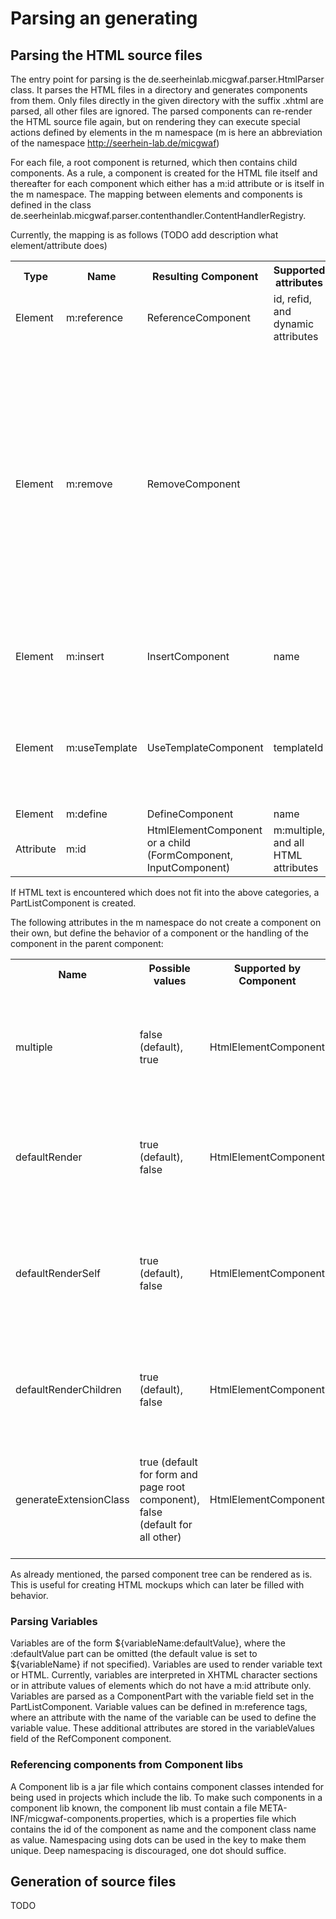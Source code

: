 Parsing an generating
=====================

Parsing the HTML source files
-----------------------------

The entry point for parsing is the de.seerheinlab.micgwaf.parser.HtmlParser class.
It parses the HTML files in a directory and generates components from them.
Only files directly in the given directory with the suffix .xhtml are parsed, all other files are ignored.
The parsed components can re-render the HTML source file again,
but on rendering they can execute special actions defined by elements in the m namespace
(m is here an abbreviation of the namespace http://seerhein-lab.de/micgwaf)

For each file, a root component is returned, which then contains child components.
As a rule, a component is created for the HTML file itself and thereafter for each component which either has
a m:id attribute or is itself in the m namespace.
The mapping between elements and components is defined in the class
de.seerheinlab.micgwaf.parser.contenthandler.ContentHandlerRegistry.

Currently, the mapping is as follows (TODO add description what element/attribute does)

<table>
  <tr>
    <th>Type</th>
    <th>Name</th>
    <th>Resulting Component</th>
    <th>Supported attributes</th>
    <th>Description</th>
  </tr>
  <tr>
    <td>Element</td>
    <td>m:reference</td>
    <td>ReferenceComponent</td>
    <td>id, refid, and dynamic attributes</td>
    <td></td>
  </tr>
  <tr>
    <td>Element</td>
    <td>m:remove</td>
    <td>RemoveComponent</td>
    <td></td>
    <td>
      The html inside a m:remove is removed when parsing. 
      This can be useful when adding source comments which should not be present in the output HTML,
      or when viewing the HTML directly into a browser 
      (which is not recommended, better use micgwaf's live parse mode).
    </td>
  </tr>
  <tr>
    <td>Element</td>
    <td>m:insert</td>
    <td>InsertComponent</td>
    <td>name</td>
    <td>
      A placeholder where content can be inserted in a template.
    </td>
  </tr>
  <tr>
    <td>Element</td>
    <td>m:useTemplate</td>
    <td>UseTemplateComponent</td>
    <td>templateId</td>
    <td>
      Can only contain m:define elements as direct children; 
      static html and other components are forbidden.
    </td>
  </tr>
  <tr>
    <td>Element</td>
    <td>m:define</td>
    <td>DefineComponent</td>
    <td>name</td>
    <td></td>
  </tr>
  <tr>
    <td>Attribute</td>
    <td>m:id</td>
    <td>HtmlElementComponent or a child (FormComponent, InputComponent)</td>
    <td>m:multiple, and all HTML attributes</td>
    <td></td>
  </tr>
</table>

If HTML text is encountered which does not fit into the above categories, a PartListComponent is created.

The following attributes in the m namespace do not create a component on their own, 
but define the behavior of a component or the handling of the component in the parent component: 

<table>
  <tr>
    <th>Name</th>
    <th>Possible values</th>
    <th>Supported by Component</th>
    <th>Description</th>
  </tr>
  <tr>
    <td>multiple</td>
    <td>false (default), true</td>
    <td>HtmlElementComponent</td>
    <td>The component can be repeated multiple (0..n) times in the parent component.</td>
  </tr>
  <tr>
    <td>defaultRender</td>
    <td>true (default), false</td>
    <td>HtmlElementComponent</td>
    <td>Whether by default render this component and its children (true) or not (false).</td>
  </tr>
  <tr>
    <td>defaultRenderSelf</td>
    <td>true (default), false</td>
    <td>HtmlElementComponent</td>
    <td>Whether by default render this component (true) or not (false); rendering the children remains unaffected.</td>
  </tr>
  <tr>
    <td>defaultRenderChildren</td>
    <td>true (default), false</td>
    <td>HtmlElementComponent</td>
    <td>Whether by default render the children of this component (true) or not (false).</td>
  </tr>
  <tr>
    <td>generateExtensionClass</td>
    <td>true (default for form and page root component), false (default for all other)</td>
    <td>HtmlElementComponent</td>
    <td>Whether to create an extension class which can then be overwritten to change its behavior.</td>
  </tr>
</table>


As already mentioned, the parsed component tree can be rendered as is.
This is useful for creating HTML mockups which can later be filled with behavior.

### Parsing Variables

Variables are of the form ${variableName:defaultValue}, where the :defaultValue part can be omitted 
(the default value is set to ${variableName} if not specified).
Variables are used to render variable text or HTML.
Currently, variables are interpreted in XHTML character sections
or in attribute values of elements which do not have a m:id attribute only.
Variables are parsed as a ComponentPart with the variable field set in the PartListComponent.
Variable values can be defined in m:reference tags, where an attribute with the name of the variable
can be used to define the variable value.
These additional attributes are stored in the variableValues field of the RefComponent component.

### Referencing components from Component libs

A Component lib is a jar file which contains component classes intended for being used in projects
which include the lib.
To make such components in a component lib known, the component lib must contain a file 
META-INF/micgwaf-components.properties, which is a properties file which contains the id
of the component as name and the component class name as value.
Namespacing using dots can be used in the key to make them unique.
Deep namespacing is discouraged, one dot should suffice.

Generation of source files
--------------------------

TODO